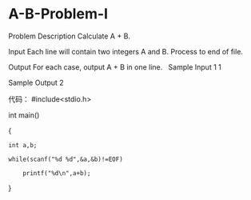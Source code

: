 # A-B-Problem-I

Problem Description
Calculate A + B.

Input
Each line will contain two integers A and B. Process to end of file. 

Output
For each case, output A + B in one line.
 
Sample Input
1 1 

Sample Output
2 

代码：
#include<stdio.h>

int main()

{

    int a,b;
	
    while(scanf("%d %d",&a,&b)!=EOF)
	
        printf("%d\n",a+b);
		

}
